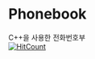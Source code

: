 # Phonebook
C++을 사용한 전화번호부
<br>
[![HitCount](http://hits.dwyl.io/hyung8789/Phonebook.svg)](http://hits.dwyl.io/hyung8789/Phonebook)

